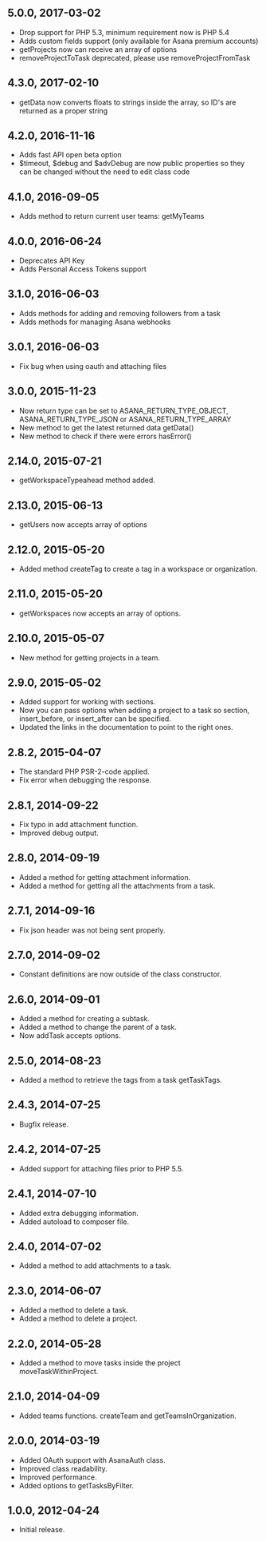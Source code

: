 5.0.0, 2017-03-02
-----------------
- Drop support for PHP 5.3, minimum requirement now is PHP 5.4
- Adds custom fields support (only available for Asana premium accounts)
- getProjects now can receive an array of options
- removeProjectToTask deprecated, please use removeProjectFromTask

4.3.0, 2017-02-10
-----------------
- getData now converts floats to strings inside the array, so ID's are returned as a proper string

4.2.0, 2016-11-16
-----------------
- Adds fast API open beta option
- $timeout, $debug and $advDebug are now public properties so they can be changed without the need to edit class code

4.1.0, 2016-09-05
-----------------
- Adds method to return current user teams: getMyTeams

4.0.0, 2016-06-24
-----------------
- Deprecates API Key
- Adds Personal Access Tokens support

3.1.0, 2016-06-03
-----------------
- Adds methods for adding and removing followers from a task
- Adds methods for managing Asana webhooks

3.0.1, 2016-06-03
-----------------
- Fix bug when using oauth and attaching files

3.0.0, 2015-11-23
-----------------
- Now return type can be set to ASANA_RETURN_TYPE_OBJECT, ASANA_RETURN_TYPE_JSON or ASANA_RETURN_TYPE_ARRAY
- New method to get the latest returned data getData()
- New method to check if there were errors hasError()

2.14.0, 2015-07-21
------------------
- getWorkspaceTypeahead method added.

2.13.0, 2015-06-13
------------------
- getUsers now accepts array of options

2.12.0, 2015-05-20
------------------
- Added method createTag to create a tag in a workspace or organization.

2.11.0, 2015-05-20
------------------
- getWorkspaces now accepts an array of options.

2.10.0, 2015-05-07
------------------
- New method for getting projects in a team.

2.9.0, 2015-05-02
-----------------
- Added support for working with sections.
- Now you can pass options when adding a project to a task so section, insert_before, or insert_after can be specified.
- Updated the links in the documentation to point to the right ones.

2.8.2, 2015-04-07
-----------------
- The standard PHP PSR-2-code applied.
- Fix error when debugging the response.

2.8.1, 2014-09-22
-----------------
- Fix typo in add attachment function.
- Improved debug output.

2.8.0, 2014-09-19
-----------------
- Added a method for getting attachment information.
- Added a method for getting all the attachments from a task.

2.7.1, 2014-09-16
-----------------
- Fix json header was not being sent properly.

2.7.0, 2014-09-02
-----------------
- Constant definitions are now outside of the class constructor.

2.6.0, 2014-09-01
-----------------
- Added a method for creating a subtask.
- Added a method to change the parent of a task.
- Now addTask accepts options.

2.5.0, 2014-08-23
-----------------
- Added a method to retrieve the tags from a task getTaskTags.

2.4.3, 2014-07-25
-----------------
- Bugfix release.

2.4.2, 2014-07-25
-----------------
- Added support for attaching files prior to PHP 5.5.

2.4.1, 2014-07-10
-----------------
- Added extra debugging information.
- Added autoload to composer file.

2.4.0, 2014-07-02
-----------------
- Added a method to add attachments to a task.

2.3.0, 2014-06-07
-----------------
- Added a method to delete a task.
- Added a method to delete a project.

2.2.0, 2014-05-28
-----------------
- Added a method to move tasks inside the project moveTaskWithinProject.

2.1.0, 2014-04-09
-----------------
- Added teams functions. createTeam and getTeamsInOrganization.

2.0.0, 2014-03-19
-----------------
- Added OAuth support with AsanaAuth class.
- Improved class readability.
- Improved performance.
- Added options to getTasksByFilter.

1.0.0, 2012-04-24
-----------------
- Initial release.
